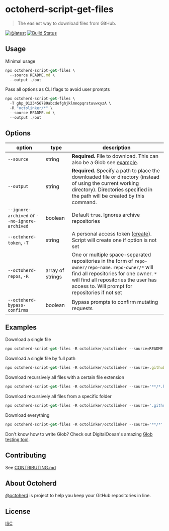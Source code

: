 # octoherd-script-get-files

> The easiest way to download files from GitHub.

[![@latest](https://img.shields.io/npm/v/octoherd-script-get-files.svg)](https://www.npmjs.com/package/octoherd-script-get-files)
[![Build Status](https://github.com/stefanbuck/octoherd-script-get-files/workflows/Test/badge.svg)](https://github.com/stefanbuck/octoherd-script-get-files/actions?query=workflow%3ATest+branch%3Amain)

## Usage

Minimal usage

```js
npx octoherd-script-get-files \
  --source README.md \
  --output ./out
```

Pass all options as CLI flags to avoid user prompts

```js
npx octoherd-script-get-files \
  -T ghp_0123456789abcdefghjklmnopqrstuvwxyzA \
  -R "octolinker/*" \
  --source README.md \
  --output ./out
```

## Options

| option                                        | type             | description                                                                                                                                                                                                                                 |
| --------------------------------------------- | ---------------- | ------------------------------------------------------------------------------------------------------------------------------------------------------------------------------------------------------------------------------------------- |
| `--source`                                    | string           | **Required.** File to download. This can also be a Glob see [example](#examples).                                                                                                                                                                                             |
| `--output`                                    | string           | **Required.** Specify a path to place the downloaded file or directory (instead of using the current working directory). Directories specified in the path will be created by this command. |
| `--ignore-archived` or `--no-ignore-archived` | boolean          | Default `true`. Ignores archive repositories                                                                                                                                                                                                                |
| `--octoherd-token`, `-T`                      | string           | A personal access token ([create](https://github.com/settings/tokens/new?scopes=repo)). Script will create one if option is not set                                                                                                         |
| `--octoherd-repos`, `-R`                      | array of strings | One or multiple space-separated repositories in the form of `repo-owner/repo-name`. `repo-owner/*` will find all repositories for one owner. `*` will find all repositories the user has access to. Will prompt for repositories if not set |
| `--octoherd-bypass-confirms`                  | boolean          | Bypass prompts to confirm mutating requests                                                                                                                                                                                                 |

## Examples

Download a single file

```js
npx octoherd-script-get-files -R octolinker/octolinker --source=README.md --output=./out
```

Download a single file by full path

```js
npx octoherd-script-get-files -R octolinker/octolinker --source=.github/PULL_REQUEST_TEMPLATE.md --output=./out
```

Download recursively all files with a certain file extension

```js
npx octoherd-script-get-files -R octolinker/octolinker --source='**/*.html' --output=./out
```

Download recursively all files from a specific folder

```js
npx octoherd-script-get-files -R octolinker/octolinker --source='.github/**/*' --output=./out
```

Download everything

```js
npx octoherd-script-get-files -R octolinker/octolinker --source='**/*' --output=./out
```

Don't know how to write Glob? Check out DigitalOcean's amazing [Glob testing tool](https://www.digitalocean.com/community/tools/glob).

## Contributing

See [CONTRIBUTING.md](CONTRIBUTING.md)

## About Octoherd

[@octoherd](https://github.com/octoherd/) is project to help you keep your GitHub repositories in line.

## License

[ISC](LICENSE.md)
